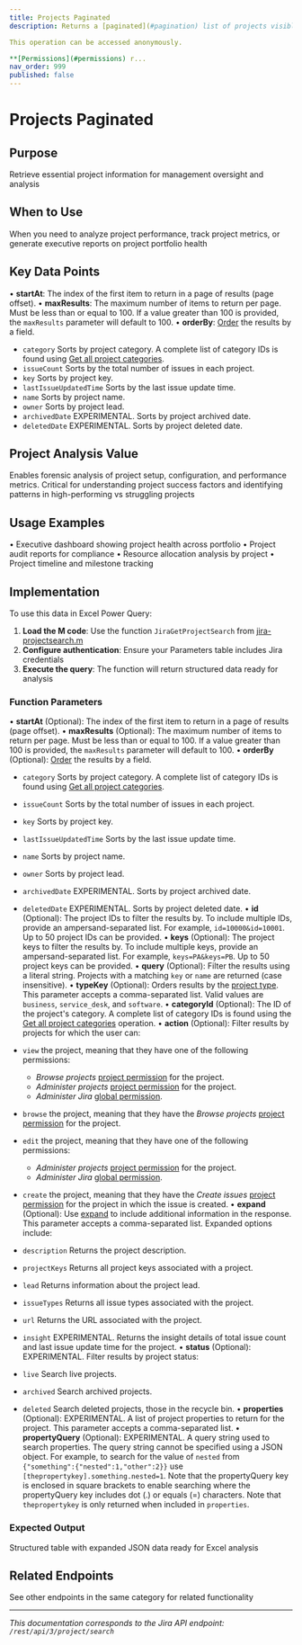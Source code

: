 ```yaml
---
title: Projects Paginated
description: Returns a [paginated](#pagination) list of projects visible to the user.

This operation can be accessed anonymously.

**[Permissions](#permissions) r...
nav_order: 999
published: false
---
```


# Projects Paginated

## Purpose
Retrieve essential project information for management oversight and analysis

## When to Use
When you need to analyze project performance, track project metrics, or generate executive reports on project portfolio health

## Key Data Points
• **startAt**: The index of the first item to return in a page of results (page offset).
• **maxResults**: The maximum number of items to return per page. Must be less than or equal to 100. If a value greater than 100 is provided, the `maxResults` parameter will default to 100.
• **orderBy**: [Order](#ordering) the results by a field.

 *  `category` Sorts by project category. A complete list of category IDs is found using [Get all project categories](#api-rest-api-3-projectCategory-get).
 *  `issueCount` Sorts by the total number of issues in each project.
 *  `key` Sorts by project key.
 *  `lastIssueUpdatedTime` Sorts by the last issue update time.
 *  `name` Sorts by project name.
 *  `owner` Sorts by project lead.
 *  `archivedDate` EXPERIMENTAL. Sorts by project archived date.
 *  `deletedDate` EXPERIMENTAL. Sorts by project deleted date.

## Project Analysis Value
Enables forensic analysis of project setup, configuration, and performance metrics. Critical for understanding project success factors and identifying patterns in high-performing vs struggling projects

## Usage Examples
• Executive dashboard showing project health across portfolio
• Project audit reports for compliance
• Resource allocation analysis by project
• Project timeline and milestone tracking

## Implementation
To use this data in Excel Power Query:

1. **Load the M code**: Use the function `JiraGetProjectSearch` from [jira-projectsearch.m](../assets/jira-projectsearch.m)
2. **Configure authentication**: Ensure your Parameters table includes Jira credentials
3. **Execute the query**: The function will return structured data ready for analysis

### Function Parameters
• **startAt** (Optional): The index of the first item to return in a page of results (page offset).
• **maxResults** (Optional): The maximum number of items to return per page. Must be less than or equal to 100. If a value greater than 100 is provided, the `maxResults` parameter will default to 100.
• **orderBy** (Optional): [Order](#ordering) the results by a field.

 *  `category` Sorts by project category. A complete list of category IDs is found using [Get all project categories](#api-rest-api-3-projectCategory-get).
 *  `issueCount` Sorts by the total number of issues in each project.
 *  `key` Sorts by project key.
 *  `lastIssueUpdatedTime` Sorts by the last issue update time.
 *  `name` Sorts by project name.
 *  `owner` Sorts by project lead.
 *  `archivedDate` EXPERIMENTAL. Sorts by project archived date.
 *  `deletedDate` EXPERIMENTAL. Sorts by project deleted date.
• **id** (Optional): The project IDs to filter the results by. To include multiple IDs, provide an ampersand-separated list. For example, `id=10000&id=10001`. Up to 50 project IDs can be provided.
• **keys** (Optional): The project keys to filter the results by. To include multiple keys, provide an ampersand-separated list. For example, `keys=PA&keys=PB`. Up to 50 project keys can be provided.
• **query** (Optional): Filter the results using a literal string. Projects with a matching `key` or `name` are returned (case insensitive).
• **typeKey** (Optional): Orders results by the [project type](https://confluence.atlassian.com/x/GwiiLQ#Jiraapplicationsoverview-Productfeaturesandprojecttypes). This parameter accepts a comma-separated list. Valid values are `business`, `service_desk`, and `software`.
• **categoryId** (Optional): The ID of the project's category. A complete list of category IDs is found using the [Get all project categories](#api-rest-api-3-projectCategory-get) operation.
• **action** (Optional): Filter results by projects for which the user can:

 *  `view` the project, meaning that they have one of the following permissions:
    
     *  *Browse projects* [project permission](https://confluence.atlassian.com/x/yodKLg) for the project.
     *  *Administer projects* [project permission](https://confluence.atlassian.com/x/yodKLg) for the project.
     *  *Administer Jira* [global permission](https://confluence.atlassian.com/x/x4dKLg).
 *  `browse` the project, meaning that they have the *Browse projects* [project permission](https://confluence.atlassian.com/x/yodKLg) for the project.
 *  `edit` the project, meaning that they have one of the following permissions:
    
     *  *Administer projects* [project permission](https://confluence.atlassian.com/x/yodKLg) for the project.
     *  *Administer Jira* [global permission](https://confluence.atlassian.com/x/x4dKLg).
 *  `create` the project, meaning that they have the *Create issues* [project permission](https://confluence.atlassian.com/x/yodKLg) for the project in which the issue is created.
• **expand** (Optional): Use [expand](#expansion) to include additional information in the response. This parameter accepts a comma-separated list. Expanded options include:

 *  `description` Returns the project description.
 *  `projectKeys` Returns all project keys associated with a project.
 *  `lead` Returns information about the project lead.
 *  `issueTypes` Returns all issue types associated with the project.
 *  `url` Returns the URL associated with the project.
 *  `insight` EXPERIMENTAL. Returns the insight details of total issue count and last issue update time for the project.
• **status** (Optional): EXPERIMENTAL. Filter results by project status:

 *  `live` Search live projects.
 *  `archived` Search archived projects.
 *  `deleted` Search deleted projects, those in the recycle bin.
• **properties** (Optional): EXPERIMENTAL. A list of project properties to return for the project. This parameter accepts a comma-separated list.
• **propertyQuery** (Optional): EXPERIMENTAL. A query string used to search properties. The query string cannot be specified using a JSON object. For example, to search for the value of `nested` from `{"something":{"nested":1,"other":2}}` use `[thepropertykey].something.nested=1`. Note that the propertyQuery key is enclosed in square brackets to enable searching where the propertyQuery key includes dot (.) or equals (=) characters. Note that `thepropertykey` is only returned when included in `properties`.

### Expected Output
Structured table with expanded JSON data ready for Excel analysis

## Related Endpoints
See other endpoints in the same category for related functionality

---
*This documentation corresponds to the Jira API endpoint: `/rest/api/3/project/search`*
